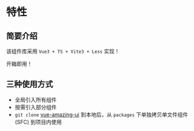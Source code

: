 # 特性

## 简要介绍

该组件库采用 `Vue3 + TS + Vite3 + Less` 实现！

开箱即用！

## 三种使用方式

- 全局引入所有组件
- 按需引入部分组件
- `git clone` [vue-amazing-ui](https://github.com/themusecatcher/vue-amazing-ui) 到本地后，从 `packages` 下单独拷贝单文件组件 (SFC) 到项目内使用
